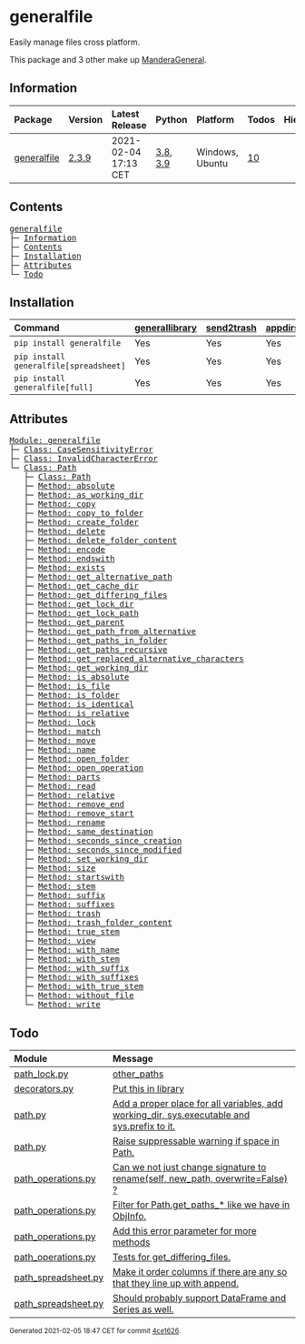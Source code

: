 # generalfile
Easily manage files cross platform.

This package and 3 other make up [ManderaGeneral](https://github.com/Mandera).

## Information
| Package                                                      | Version                                        | Latest Release       | Python                                                                                                                   | Platform        | Todos                                                    |   Hierarchy |
|:-------------------------------------------------------------|:-----------------------------------------------|:---------------------|:-------------------------------------------------------------------------------------------------------------------------|:----------------|:---------------------------------------------------------|------------:|
| [generalfile](https://github.com/ManderaGeneral/generalfile) | [2.3.9](https://pypi.org/project/generalfile/) | 2021-02-04 17:13 CET | [3.8](https://www.python.org/downloads/release/python-380/), [3.9](https://www.python.org/downloads/release/python-390/) | Windows, Ubuntu | [10](https://github.com/ManderaGeneral/generalfile#Todo) |           1 |

## Contents
<pre>
<a href='#generalfile'>generalfile</a>
├─ <a href='#Information'>Information</a>
├─ <a href='#Contents'>Contents</a>
├─ <a href='#Installation'>Installation</a>
├─ <a href='#Attributes'>Attributes</a>
└─ <a href='#Todo'>Todo</a>
</pre>

## Installation
| Command                                | <a href='https://pypi.org/project/generallibrary'>generallibrary</a>   | <a href='https://pypi.org/project/send2trash'>send2trash</a>   | <a href='https://pypi.org/project/appdirs'>appdirs</a>   | <a href='https://pypi.org/project/pandas'>pandas</a>   |
|:---------------------------------------|:-----------------------------------------------------------------------|:---------------------------------------------------------------|:---------------------------------------------------------|:-------------------------------------------------------|
| `pip install generalfile`              | Yes                                                                    | Yes                                                            | Yes                                                      | No                                                     |
| `pip install generalfile[spreadsheet]` | Yes                                                                    | Yes                                                            | Yes                                                      | Yes                                                    |
| `pip install generalfile[full]`        | Yes                                                                    | Yes                                                            | Yes                                                      | Yes                                                    |

## Attributes
<pre>
<a href='https://github.com/ManderaGeneral/generalfile/blob/4ce1626/generalfile/__init__.py#L1'>Module: generalfile</a>
├─ <a href='https://github.com/ManderaGeneral/generalfile/blob/4ce1626/generalfile/errors.py#L4'>Class: CaseSensitivityError</a>
├─ <a href='https://github.com/ManderaGeneral/generalfile/blob/4ce1626/generalfile/errors.py#L5'>Class: InvalidCharacterError</a>
└─ <a href='https://github.com/ManderaGeneral/generalfile/blob/4ce1626/generalfile/path.py#L17'>Class: Path</a>
   ├─ <a href='https://github.com/ManderaGeneral/generalfile/blob/4ce1626/generalfile/path.py#L17'>Class: Path</a>
   ├─ <a href='https://github.com/ManderaGeneral/generalfile/blob/4ce1626/generalfile/path_strings.py#L59'>Method: absolute</a>
   ├─ <a href='https://github.com/ManderaGeneral/generalfile/blob/4ce1626/generalfile/path_lock.py#L124'>Method: as_working_dir</a>
   ├─ <a href='https://github.com/ManderaGeneral/generalfile/blob/4ce1626/generalfile/path_operations.py#L11'>Method: copy</a>
   ├─ <a href='https://github.com/ManderaGeneral/generalfile/blob/4ce1626/generalfile/path_operations.py#L218'>Method: copy_to_folder</a>
   ├─ <a href='https://github.com/ManderaGeneral/generalfile/blob/4ce1626/generalfile/path_operations.py#L328'>Method: create_folder</a>
   ├─ <a href='https://github.com/ManderaGeneral/generalfile/blob/4ce1626/generalfile/path_operations.py#L35'>Method: delete</a>
   ├─ <a href='https://github.com/ManderaGeneral/generalfile/blob/4ce1626/generalfile/path_operations.py#L35'>Method: delete_folder_content</a>
   ├─ <a href='https://github.com/ManderaGeneral/generalfile/blob/4ce1626/generalfile/path_strings.py#L265'>Method: encode</a>
   ├─ <a href='https://github.com/ManderaGeneral/generalfile/blob/4ce1626/generalfile/path_strings.py#L102'>Method: endswith</a>
   ├─ <a href='https://github.com/ManderaGeneral/generalfile/blob/4ce1626/generalfile/path_operations.py#L246'>Method: exists</a>
   ├─ <a href='https://github.com/ManderaGeneral/generalfile/blob/4ce1626/generalfile/path_strings.py#L32'>Method: get_alternative_path</a>
   ├─ <a href='https://github.com/ManderaGeneral/generalfile/blob/4ce1626/generalfile/path_operations.py#L345'>Method: get_cache_dir</a>
   ├─ <a href='https://github.com/ManderaGeneral/generalfile/blob/4ce1626/generalfile/path_operations.py#L11'>Method: get_differing_files</a>
   ├─ <a href='https://github.com/ManderaGeneral/generalfile/blob/4ce1626/generalfile/path_operations.py#L353'>Method: get_lock_dir</a>
   ├─ <a href='https://github.com/ManderaGeneral/generalfile/blob/4ce1626/generalfile/path_strings.py#L42'>Method: get_lock_path</a>
   ├─ <a href='https://github.com/ManderaGeneral/generalfile/blob/4ce1626/generalfile/path.py#L41'>Method: get_parent</a>
   ├─ <a href='https://github.com/ManderaGeneral/generalfile/blob/4ce1626/generalfile/path_strings.py#L48'>Method: get_path_from_alternative</a>
   ├─ <a href='https://github.com/ManderaGeneral/generalfile/blob/4ce1626/generalfile/path_operations.py#L11'>Method: get_paths_in_folder</a>
   ├─ <a href='https://github.com/ManderaGeneral/generalfile/blob/4ce1626/generalfile/path_operations.py#L11'>Method: get_paths_recursive</a>
   ├─ <a href='https://github.com/ManderaGeneral/generalfile/blob/4ce1626/generalfile/path_strings.py#L22'>Method: get_replaced_alternative_characters</a>
   ├─ <a href='https://github.com/ManderaGeneral/generalfile/blob/4ce1626/generalfile/path_operations.py#L361'>Method: get_working_dir</a>
   ├─ <a href='https://github.com/ManderaGeneral/generalfile/blob/4ce1626/generalfile/path_strings.py#L82'>Method: is_absolute</a>
   ├─ <a href='https://github.com/ManderaGeneral/generalfile/blob/4ce1626/generalfile/path_operations.py#L234'>Method: is_file</a>
   ├─ <a href='https://github.com/ManderaGeneral/generalfile/blob/4ce1626/generalfile/path_operations.py#L240'>Method: is_folder</a>
   ├─ <a href='https://github.com/ManderaGeneral/generalfile/blob/4ce1626/generalfile/path_operations.py#L459'>Method: is_identical</a>
   ├─ <a href='https://github.com/ManderaGeneral/generalfile/blob/4ce1626/generalfile/path_strings.py#L88'>Method: is_relative</a>
   ├─ <a href='https://github.com/ManderaGeneral/generalfile/blob/4ce1626/generalfile/path_lock.py#L115'>Method: lock</a>
   ├─ <a href='https://github.com/ManderaGeneral/generalfile/blob/4ce1626/generalfile/path_strings.py#L252'>Method: match</a>
   ├─ <a href='https://github.com/ManderaGeneral/generalfile/blob/4ce1626/generalfile/path_operations.py#L226'>Method: move</a>
   ├─ <a href='https://github.com/ManderaGeneral/generalfile/blob/4ce1626/generalfile/path_strings.py#L157'>Method: name</a>
   ├─ <a href='https://github.com/ManderaGeneral/generalfile/blob/4ce1626/generalfile/path_operations.py#L338'>Method: open_folder</a>
   ├─ <a href='https://github.com/ManderaGeneral/generalfile/blob/4ce1626/generalfile/path_operations.py#L94'>Method: open_operation</a>
   ├─ <a href='https://github.com/ManderaGeneral/generalfile/blob/4ce1626/generalfile/path_strings.py#L150'>Method: parts</a>
   ├─ <a href='https://github.com/ManderaGeneral/generalfile/blob/4ce1626/generalfile/path_operations.py#L120'>Method: read</a>
   ├─ <a href='https://github.com/ManderaGeneral/generalfile/blob/4ce1626/generalfile/path_strings.py#L70'>Method: relative</a>
   ├─ <a href='https://github.com/ManderaGeneral/generalfile/blob/4ce1626/generalfile/path_strings.py#L126'>Method: remove_end</a>
   ├─ <a href='https://github.com/ManderaGeneral/generalfile/blob/4ce1626/generalfile/path_strings.py#L110'>Method: remove_start</a>
   ├─ <a href='https://github.com/ManderaGeneral/generalfile/blob/4ce1626/generalfile/path_operations.py#L11'>Method: rename</a>
   ├─ <a href='https://github.com/ManderaGeneral/generalfile/blob/4ce1626/generalfile/path_strings.py#L142'>Method: same_destination</a>
   ├─ <a href='https://github.com/ManderaGeneral/generalfile/blob/4ce1626/generalfile/path_operations.py#L11'>Method: seconds_since_creation</a>
   ├─ <a href='https://github.com/ManderaGeneral/generalfile/blob/4ce1626/generalfile/path_operations.py#L11'>Method: seconds_since_modified</a>
   ├─ <a href='https://github.com/ManderaGeneral/generalfile/blob/4ce1626/generalfile/path_operations.py#L381'>Method: set_working_dir</a>
   ├─ <a href='https://github.com/ManderaGeneral/generalfile/blob/4ce1626/generalfile/path_operations.py#L11'>Method: size</a>
   ├─ <a href='https://github.com/ManderaGeneral/generalfile/blob/4ce1626/generalfile/path_strings.py#L94'>Method: startswith</a>
   ├─ <a href='https://github.com/ManderaGeneral/generalfile/blob/4ce1626/generalfile/path_strings.py#L171'>Method: stem</a>
   ├─ <a href='https://github.com/ManderaGeneral/generalfile/blob/4ce1626/generalfile/path_strings.py#L199'>Method: suffix</a>
   ├─ <a href='https://github.com/ManderaGeneral/generalfile/blob/4ce1626/generalfile/path_strings.py#L238'>Method: suffixes</a>
   ├─ <a href='https://github.com/ManderaGeneral/generalfile/blob/4ce1626/generalfile/path_operations.py#L35'>Method: trash</a>
   ├─ <a href='https://github.com/ManderaGeneral/generalfile/blob/4ce1626/generalfile/path_operations.py#L35'>Method: trash_folder_content</a>
   ├─ <a href='https://github.com/ManderaGeneral/generalfile/blob/4ce1626/generalfile/path_strings.py#L185'>Method: true_stem</a>
   ├─ <a href='https://github.com/ManderaGeneral/generalfile/blob/4ce1626/generalfile/path.py#L117'>Method: view</a>
   ├─ <a href='https://github.com/ManderaGeneral/generalfile/blob/4ce1626/generalfile/path_strings.py#L163'>Method: with_name</a>
   ├─ <a href='https://github.com/ManderaGeneral/generalfile/blob/4ce1626/generalfile/path_strings.py#L177'>Method: with_stem</a>
   ├─ <a href='https://github.com/ManderaGeneral/generalfile/blob/4ce1626/generalfile/path_strings.py#L205'>Method: with_suffix</a>
   ├─ <a href='https://github.com/ManderaGeneral/generalfile/blob/4ce1626/generalfile/path_strings.py#L244'>Method: with_suffixes</a>
   ├─ <a href='https://github.com/ManderaGeneral/generalfile/blob/4ce1626/generalfile/path_strings.py#L191'>Method: with_true_stem</a>
   ├─ <a href='https://github.com/ManderaGeneral/generalfile/blob/4ce1626/generalfile/path_operations.py#L266'>Method: without_file</a>
   └─ <a href='https://github.com/ManderaGeneral/generalfile/blob/4ce1626/generalfile/path_operations.py#L108'>Method: write</a>
</pre>

## Todo
| Module                                                                                                                                               | Message                                                                                                                                                                                                    |
|:-----------------------------------------------------------------------------------------------------------------------------------------------------|:-----------------------------------------------------------------------------------------------------------------------------------------------------------------------------------------------------------|
| <a href='https://github.com/ManderaGeneral/generalfile/blob/master/generalfile/path\_lock.py#L1'>path\_lock.py</a>                                     | <a href='https://github.com/ManderaGeneral/generalfile/blob/master/generalfile/path\_lock.py#L16'>other\_paths</a>                                                                                           |
| <a href='https://github.com/ManderaGeneral/generalfile/blob/master/generalfile/decorators.py#L1'>decorators.py</a>                                   | <a href='https://github.com/ManderaGeneral/generalfile/blob/master/generalfile/decorators.py#L2'>Put this in library</a>                                                                                   |
| <a href='https://github.com/ManderaGeneral/generalfile/blob/master/generalfile/path.py#L1'>path.py</a>                                               | <a href='https://github.com/ManderaGeneral/generalfile/blob/master/generalfile/path.py#L22'>Add a proper place for all variables, add working\_dir, sys.executable and sys.prefix to it.</a>                |
| <a href='https://github.com/ManderaGeneral/generalfile/blob/master/generalfile/path.py#L1'>path.py</a>                                               | <a href='https://github.com/ManderaGeneral/generalfile/blob/master/generalfile/path.py#L23'>Raise suppressable warning if space in Path.</a>                                                               |
| <a href='https://github.com/ManderaGeneral/generalfile/blob/master/generalfile/path\_operations.py#L1'>path\_operations.py</a>                         | <a href='https://github.com/ManderaGeneral/generalfile/blob/master/generalfile/path\_operations.py#L138'>Can we not just change signature to rename(self, new\_path, overwrite=False) ?</a>                  |
| <a href='https://github.com/ManderaGeneral/generalfile/blob/master/generalfile/path\_operations.py#L1'>path\_operations.py</a>                         | <a href='https://github.com/ManderaGeneral/generalfile/blob/master/generalfile/path\_operations.py#L290'>Filter for Path.get\_paths\_* like we have in ObjInfo.</a>                                           |
| <a href='https://github.com/ManderaGeneral/generalfile/blob/master/generalfile/path\_operations.py#L1'>path\_operations.py</a>                         | <a href='https://github.com/ManderaGeneral/generalfile/blob/master/generalfile/path\_operations.py#L391'>Add this error parameter for more methods</a>                                                      |
| <a href='https://github.com/ManderaGeneral/generalfile/blob/master/generalfile/path\_operations.py#L1'>path\_operations.py</a>                         | <a href='https://github.com/ManderaGeneral/generalfile/blob/master/generalfile/path\_operations.py#L484'>Tests for get\_differing\_files.</a>                                                                 |
| <a href='https://github.com/ManderaGeneral/generalfile/blob/master/generalfile/optional\_dependencies/path\_spreadsheet.py#L1'>path\_spreadsheet.py</a> | <a href='https://github.com/ManderaGeneral/generalfile/blob/master/generalfile/optional\_dependencies/path\_spreadsheet.py#L35'>Make it order columns if there are any so that they line up with append.</a> |
| <a href='https://github.com/ManderaGeneral/generalfile/blob/master/generalfile/optional\_dependencies/path\_spreadsheet.py#L1'>path\_spreadsheet.py</a> | <a href='https://github.com/ManderaGeneral/generalfile/blob/master/generalfile/optional\_dependencies/path\_spreadsheet.py#L115'>Should probably support DataFrame and Series as well.</a>                   |

<sup>
Generated 2021-02-05 18:47 CET for commit <a href='https://github.com/ManderaGeneral/generalfile/commit/4ce1626'>4ce1626</a>.
</sup>
